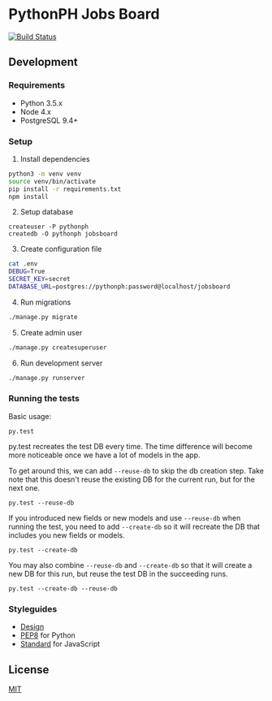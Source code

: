 # PythonPH Jobs Board

[![Build Status](https://semaphoreci.com/api/v1/pythonph/jobs-board/branches/master/badge.svg)](https://semaphoreci.com/pythonph/jobs-board)

## Development

### Requirements

- Python 3.5.x
- Node 4.x
- PostgreSQL 9.4+

### Setup

1. Install dependencies

  ```sh
  python3 -m venv venv
  source venv/bin/activate
  pip install -r requirements.txt
  npm install
  ```

2. Setup database

  ```
  createuser -P pythonph
  createdb -O pythonph jobsboard
  ```

3. Create configuration file

  ```sh
  cat .env
  DEBUG=True
  SECRET_KEY=secret
  DATABASE_URL=postgres://pythonph:password@localhost/jobsboard
  ```

4. Run migrations

  ```sh
  ./manage.py migrate
  ```

5. Create admin user

  ```sh
  ./manage.py createsuperuser
  ```

6. Run development server

  ```sh
  ./manage.py runserver
  ```

### Running the tests

  Basic usage:
  ```
  py.test
  ```

  py.test recreates the test DB every time. The time difference will
  become more noticeable once we have a lot of models in the app.

  To get around this, we can add `--reuse-db` to skip the db creation step.
  Take note that this doesn't reuse the existing DB for the current run, but
  for the next one.
  ```
  py.test --reuse-db
  ```

  If you introduced new fields or new models and use `--reuse-db` when running the
  test, you need to add `--create-db` so it will recreate the DB that includes
  you new fields or models.
  ```
  py.test --create-db
  ```

  You may also combine `--reuse-db` and `--create-db` so that it will create a new DB
  for this run, but reuse the test DB in the succeeding runs.
  ```
  py.test --create-db --reuse-db
  ```

### Styleguides

- [Design](https://github.com/pythonph/styleguide)
- [PEP8](https://www.python.org/dev/peps/pep-0008/) for Python
- [Standard](http://standardjs.com/) for JavaScript

## License

[MIT](./LICENSE)
